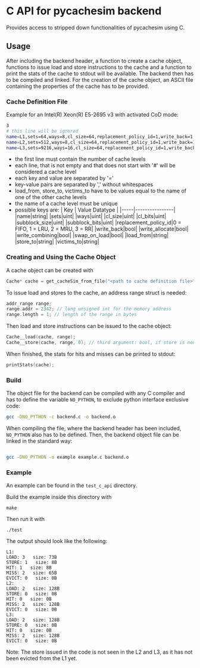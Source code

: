 # C API for pycachesim backend

Provides access to stripped down functionalities of pycachesim using C.

## Usage

After including the backend header, a function to create a cache object, functions to issue load and store instructions to the cache and a function to print the stats of the cache to stdout will be available. The backend then has to be compiled and linked. For the creation of the cache object, an ASCII file containing the properties of the cache has to be provided.

### Cache Definition File

Example for an Intel(R) Xeon(R) E5-2695 v3 with activated CoD mode:

```sh
3
# this line will be ignored
name=L1,sets=64,ways=8,cl_size=64,replacement_policy_id=1,write_back=1,write_allocate=1,subblock_size=64,load_from=L2,store_to=L2
name=L2,sets=512,ways=8,cl_size=64,replacement_policy_id=1,write_back=1,write_allocate=1,load_from=L3,store_to=L3
name=L3,sets=9216,ways=16,cl_size=64,replacement_policy_id=1,write_back=1,write_allocate=1
```

- the first line must contain the number of cache levels
- each line, that is not empty and that does not start with '#' will be considered a cache level
- each key and value are separated by '='
- key-value pairs are separated by ',' without whitespaces
- load_from, store_to, victims_to have to be values equal to the name of one of the other cache levels
- the name of a cache level must be unique
- possible keys are: 
  | Key | Value Datatype |
  |-----|----------------|
  |name|string|
  |sets|uint|
  |ways|uint|
  |cl_size|uint|
  |cl_bits|uint|
  |subblock_size|uint|
  |subblock_bits|uint|
  |replacement_policy_id|0 = FIFO, 1 = LRU, 2 = MRU, 3 = RR|
  |write_back|bool|
  |write_allocate|bool|
  |write_combining|bool|
  |swap_on_load|bool|
  |load_from|string|
  |store_to|string|
  |victims_to|string|

### Creating and Using the Cache Object

A cache object can be created with

```C
Cache* cache = get_cacheSim_from_file("<path to cache definition file>");
```

To issue load and stores to the cache, an address range struct is needed:

```C
addr_range range;
range.addr = 2342; // long unsigned int for the memory address
range.length = 1; // length of the range in bytes
```

Then load and store instructions can be issued to the cache object:

```C
Cache__load(cache, range);
Cache__store(cache, range, 0); // third argument: bool, if store is non temporal
```

When finished, the stats for hits and misses can be printed to stdout:

```C
printStats(cache);
```

### Build

The object file for the backend can be compiled with any C compiler and has to define the variable ```NO_PYTHON```, to exclude python interface exclusive code:

```sh
gcc -DNO_PYTHON -c backend.c -o backend.o
```

When compiling the file, where the backend header has been included, ```NO_PYTHON``` also has to be defined. Then, the backend object file can be linked in the standard way:

```sh

gcc -DNO_PYTHON -o example example.c backend.o
```

### Example

An example can be found in the ```test_c_api``` directory.

Build the example inside this directory with

```make```

Then run it with

```./test```

The output should look like the following:

```
L1:
LOAD: 3   size: 73B
STORE: 1   size: 8B
HIT: 1   size: 8B
MISS: 2   size: 65B
EVICT: 0   size: 0B
L2:
LOAD: 2   size: 128B
STORE: 0   size: 0B
HIT: 0   size: 0B
MISS: 2   size: 128B
EVICT: 0   size: 0B
L3:
LOAD: 2   size: 128B
STORE: 0   size: 0B
HIT: 0   size: 0B
MISS: 2   size: 128B
EVICT: 0   size: 0B
```

Note: The store issued in the code is not seen in the L2 and L3, as it has not been evicted from the L1 yet.
